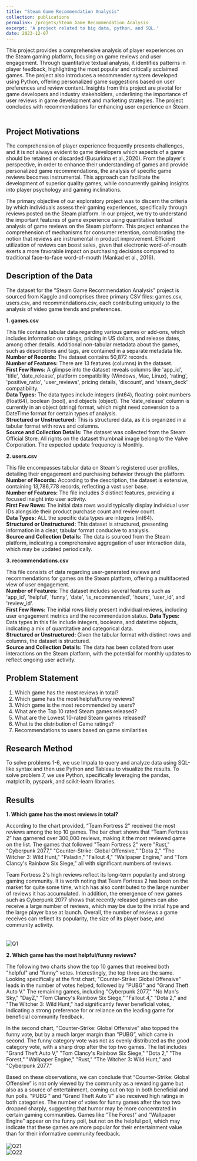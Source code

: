 ```yaml
---
title: "Steam Game Recommendation Analysis"
collection: publications
permalink: /projets/Steam Game Recommendation Analysis
excerpt: 'A project related to big data, python, and SQL.'
date: 2023-12-07
---
```




This project provides a comprehensive analysis of player experiences on the Steam 
gaming platform, focusing on game reviews and user engagement. Through 
quantitative textual analysis, it identifies patterns in player feedback, highlighting the 
most popular and critically acclaimed games. The project also introduces a recommender 
system developed using Python, offering personalized game suggestions based on user 
preferences and review content. Insights from this project are pivotal for game 
developers and industry stakeholders, underlining the importance of user reviews in 
game development and marketing strategies. The project concludes with 
recommendations for enhancing user experience on Steam.
<br>
<br>

**Project Motivations**
-----------------
The comprehension of player experience frequently presents challenges, and it is not 
always evident to game developers which aspects of a game should be retained or discarded 
(Busurkina et al.,2020). From the player's perspective, in order to enhance their understanding 
of games and provide personalized game recommendations, the analysis of specific game 
reviews becomes instrumental. This approach can facilitate the development of superior quality 
games, while concurrently gaining insights into player psychology and gaming inclinations. 

The primary objective of our exploratory project was to discern the criteria by which individuals 
assess their gaming experiences, specifically through reviews posted on the Steam platform.
In our project, we try to understand the important features of game experience using 
quantitative textual analysis of game reviews on the Steam platform.
This project enhances the comprehension of mechanisms for consumer retention, 
corroborating the notion that reviews are instrumental in product improvement. Efficient 
utilization of reviews can boost sales, given that electronic word-of-mouth exerts a more 
favorable impact on purchasing decisions compared to traditional face-to-face word-of-mouth 
(Mankad et al., 2016).
<br>

**Description of the Data**
-----------------
The dataset for the "Steam Game Recommendation Analysis" project is sourced from Kaggle and comprises three primary CSV files: games.csv, users.csv, and recommendations.csv, each contributing uniquely to the analysis of video game trends and preferences.

**1. games.csv**  

This file contains tabular data regarding various games or add-ons, which 
includes information on ratings, pricing in US dollars, and release dates, among other details. 
Additional non-tabular metadata about the games, such as descriptions and tags, are contained 
in a separate metadata file.  
**Number of Records:** The dataset contains 50,872 records.  
**Number of Features:** There are 13 features (columns) in the dataset.  
**First Few Rows:** A glimpse into the dataset reveals columns like 'app_id', 'title', 'date_release', 
platform compatibility (Windows, Mac, Linux), 'rating', 'positive_ratio', 'user_reviews', pricing 
details, 'discount', and 'steam_deck' compatibility.  
**Data Types:** The data types include integers (int64), floating-point numbers (float64), boolean 
(bool), and objects (object). The 'date_release' column is currently in an object (string) format, 
which might need conversion to a DateTime format for certain types of analysis.  
**Structured or Unstructured:** This is structured data, as it is organized in a tabular format with 
rows and columns.  
**Source and Collection Details:** The dataset was collected from the Steam Official Store. All rights 
on the dataset thumbnail image belong to the Valve Corporation. The expected update 
frequency is Monthly.  

**2. users.csv**  

This file encompasses tabular data on Steam's registered user profiles, detailing their engagement and purchasing behavior through the platform.  
**Number of Records:**  According to the description, the dataset is extensive, containing 13,786,778 records, reflecting a vast user base.  
**Number of Features:** The file includes 3 distinct features, providing a focused insight into user activity.  
**First Few Rows:** The initial data rows would typically display individual user IDs alongside their product purchase count and review count.  
**Data Types:** ALL the specific data types are integers (int64).   
**Structured or Unstructured:**  This dataset is structured, presenting information in a clear, tabular format conducive to analysis.   
**Source and Collection Details:**  The data is sourced from the Steam platform, indicating a comprehensive aggregation of user interaction data, which may be updated periodically.   

**3. recommendations.csv**  

This file consists of data regarding user-generated reviews and recommendations for games on the Steam platform, offering a multifaceted view of user engagement.  
**Number of Features:**  The dataset includes several features such as 'app_id', 'helpful', 'funny', 'date', 'is_recommended', 'hours', 'user_id', and 'review_id'.  
**First Few Rows:** The initial rows likely present individual reviews, including user engagement metrics and the recommendation status. 
**Data Types:**  Data types in this file include integers, booleans, and datetime objects, indicating a mix of quantitative and categorical data.   
**Structured or Unstructured:** Given the tabular format with distinct rows and columns, the dataset is structured.  
**Source and Collection Details:** The data has been collated from user interactions on the Steam platform, with the potential for monthly updates to reflect ongoing user activity.

**Problem Statement**
-----------------
1. Which game has the most reviews in total?
2. Which game has the most helpful/funny reviews?
3. Which game is the most recommended by users?
4. What are the Top 10 rated Steam games released?
5. What are the Lowest 10-rated Steam games released?
6. What is the distribution of Game ratings?
7. Recommendations to users based on game similarities

**Research Method**
-----------------
To solve problems 1-6, we use Impala to query and analyze data using SQL-like syntax and then use Python and Tableau to visualize the results.
To solve problem 7, we use Python, specifically leveraging the pandas, matplotlib, pyspark, and scikit-learn libraries.

**Results**
-----------------
**1. Which game has the most reviews in total?**

According to the chart provided, “Team Fortress 2” received the most reviews among the 
top 10 games. The bar chart shows that “Team Fortress 2” has garnered over 300,000 reviews, 
making it the most reviewed game on the list. The games that followed "Team Fortress 2" were 
"Rust," "Cyberpunk 2077," "Counter-Strike: Global Offensive," "Dota 2," "The Witcher 3: 
Wild Hunt," "Paladin," "Fallout 4," "Wallpaper Engine," and "Tom Clancy's Rainbow Six 
Siege," all with significant numbers of reviews.  

Team Fortress 2's high reviews reflect its long-term popularity and strong gaming 
community. It is worth noting that Team Fortress 2 has been on the market for quite some time, 
which has also contributed to the large number of reviews it has accumulated. In addition, the 
emergence of new games such as Cyberpunk 2077 shows that recently released games can also 
receive a large number of reviews, which may be due to the initial hype and the large player 
base at launch. Overall, the number of reviews a game receives can reflect its popularity, the 
size of its player base, and community activity.  
<br>
<br>
![Q1](/images/1.png)


**2. Which game has the most helpful/funny reviews?**

The following two charts show the top 10 games that received both "helpful" and "funny" 
votes. Interestingly, the top three are the same. Looking specifically at the first chart, "Counter-Strike: Global Offensive" leads in the 
number of votes helped, followed by "PUBG" and "Grand Theft Auto V." The remaining 
games, including "Cyberpunk 2077," "No Man's Sky," "DayZ," "Tom Clancy's Rainbow Six 
Siege," "Fallout 4," "Dota 2," and "The Witcher 3: Wild Hunt," had significantly fewer 
beneficial votes, indicating a strong preference for or reliance on the leading game for beneficial 
community feedback.  

In the second chart, "Counter-Strike: Global Offensive" also topped the funny vote, but 
by a much larger margin than "PUBG”, which came in second. The funny category vote was 
not as evenly distributed as the good category vote, with a sharp drop after the top two games. 
The list includes "Grand Theft Auto V," "Tom Clancy's Rainbow Six Siege," "Dota 2," "The 
Forest," "Wallpaper Engine," "Rust," "The Witcher 3: Wild Hunt," and "Cyberpunk 2077."  

Based on these observations, we can conclude that “Counter-Strike: Global Offensive” is 
not only viewed by the community as a rewarding game but also as a source of entertainment, 
coming out on top in both beneficial and fun polls. "PUBG " and "Grand Theft Auto V" also 
received high ratings in both categories. The number of votes for funny games after the top two 
dropped sharply, suggesting that humor may be more concentrated in certain gaming 
communities. Games like "The Forest" and "Wallpaper Engine" appear on the funny poll, but 
not on the helpful poll, which may indicate that these games are more popular for their 
entertainment value than for their informative community feedback.
<br>
<br>
![Q21](/images/21.png)
<br>
![Q22](/images/22.png)
